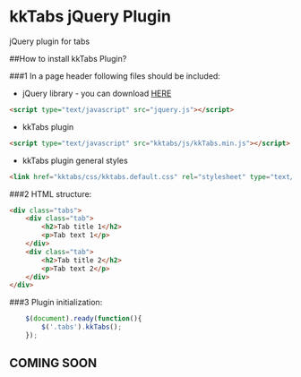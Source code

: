 kkTabs jQuery Plugin
======

jQuery plugin for tabs

##How to install kkTabs Plugin?

###1 In a page header following files should be included:

* jQuery library - you can download [HERE][jquery]

```html
<script type="text/javascript" src="jquery.js"></script>
```

* kkTabs plugin

```html
<script type="text/javascript" src="kktabs/js/kkTabs.min.js"></script>
```

* kkTabs plugin general styles

```html
<link href="kktabs/css/kktabs.default.css" rel="stylesheet" type="text/css">
```

###2 HTML structure:

```html
<div class="tabs">
    <div class="tab">
        <h2>Tab title 1</h2>
        <p>Tab text 1</p>
    </div>
    <div class="tab">
        <h2>Tab title 2</h2>
        <p>Tab text 2</p>
    </div>
</div>
```

###3 Plugin initialization:

```js
    $(document).ready(function(){
        $('.tabs').kkTabs();
    });
```

## COMING SOON

[jquery]: http://jquery.com
